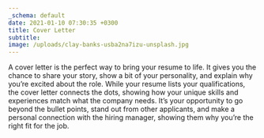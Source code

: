 ```yaml
---
_schema: default
date: 2021-01-10 07:30:35 +0300
title: Cover Letter
subtitle:
image: /uploads/clay-banks-usba2na7izu-unsplash.jpg
---
```

A cover letter is the perfect way to bring your resume to life. It gives you the chance to share your story, show a bit of your personality, and explain why you’re excited about the role. While your resume lists your qualifications, the cover letter connects the dots, showing how your unique skills and experiences match what the company needs. It’s your opportunity to go beyond the bullet points, stand out from other applicants, and make a personal connection with the hiring manager, showing them why you’re the right fit for the job.